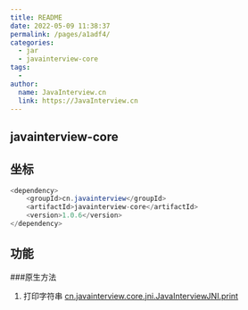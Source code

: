 ```yaml
---
title: README
date: 2022-05-09 11:38:37
permalink: /pages/a1adf4/
categories:
  - jar
  - javainterview-core
tags:
  - 
author: 
  name: JavaInterview.cn
  link: https://JavaInterview.cn
---
```


## javainterview-core

## 坐标
```java
<dependency>
    <groupId>cn.javainterview</groupId>
    <artifactId>javainterview-core</artifactId>
    <version>1.0.6</version>
</dependency>
```

## 功能
###原生方法 
1. 打印字符串
[cn.javainterview.core.jni.JavaInterviewJNI.print](https://javainterview.cn/pages/65ab2d/)